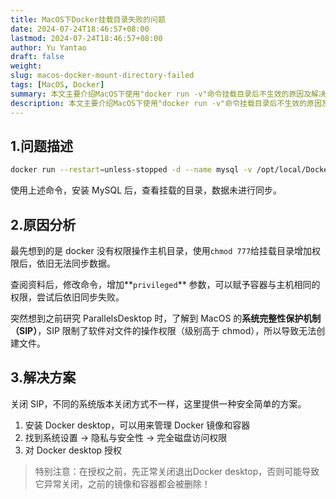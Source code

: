 ```yaml
---
title: MacOS下Docker挂载目录失败的问题
date: 2024-07-24T18:46:57+08:00
lastmod: 2024-07-24T18:46:57+08:00
author: Yu Yantao
draft: false
weight:
slug: macos-docker-mount-directory-failed
tags: [MacOS, Docker]
summary: 本文主要介绍MacOS下使用"docker run -v"命令挂载目录后不生效的原因及解决方案。
description: 本文主要介绍MacOS下使用"docker run -v"命令挂载目录后不生效的原因及解决方案。
---
```


## 1.问题描述

```bash
docker run --restart=unless-stopped -d --name mysql -v /opt/local/Docker/mysql/data/:/var/lib/mysql -p 3307:3306 -e MYSQL_ROOT_PASSWORD=xxxx mysql
```

使用上述命令，安装 MySQL 后，查看挂载的目录，数据未进行同步。

## 2.原因分析

最先想到的是 docker 没有权限操作主机目录，使用`chmod 777`给挂载目录增加权限后，依旧无法同步数据。

查阅资料后，修改命令，增加**`privileged`** 参数，可以赋予容器与主机相同的权限，尝试后依旧同步失败。

突然想到之前研究 ParallelsDesktop 时，了解到 MacOS 的**系统完整性保护机制（SIP）**，SIP 限制了软件对文件的操作权限（级别高于 chmod），所以导致无法创建文件。

## 3.解决方案

关闭 SIP，不同的系统版本关闭方式不一样，这里提供一种安全简单的方案。

1. 安装 Docker desktop，可以用来管理 Docker 镜像和容器
2. 找到系统设置 → 隐私与安全性 → 完全磁盘访问权限
3. 对 Docker desktop 授权
> 特别注意：在授权之前，先正常关闭退出Docker desktop，否则可能导致它异常关闭，之前的镜像和容器都会被删除！